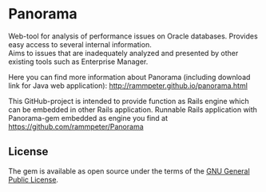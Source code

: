 Panorama
========

Web-tool for analysis of performance issues on Oracle databases.
Provides easy access to several internal information.<br>
Aims to issues that are inadequately analyzed and presented by other existing tools such as Enterprise Manager.

Here you can find more information about Panorama (including download link for Java web application):
http://rammpeter.github.io/panorama.html

This GitHub-project is intended to provide function as Rails engine which can be embedded in other Rails application.
Runnable Rails application with Panorama-gem embedded as engine you find at https://github.com/rammpeter/Panorama

## License
The gem is available as open source under the terms of the [GNU General Public License](http://www.gnu.org/licenses/gpl-3.0).
